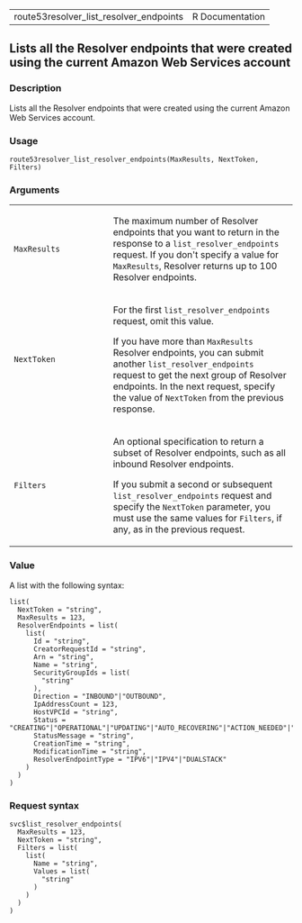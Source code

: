 <table style="width: 100%;">
<tbody>
<tr class="odd">
<td>route53resolver_list_resolver_endpoints</td>
<td style="text-align: right;">R Documentation</td>
</tr>
</tbody>
</table>

## Lists all the Resolver endpoints that were created using the current Amazon Web Services account

### Description

Lists all the Resolver endpoints that were created using the current
Amazon Web Services account.

### Usage

    route53resolver_list_resolver_endpoints(MaxResults, NextToken, Filters)

### Arguments

<table>
<colgroup>
<col style="width: 35%" />
<col style="width: 65%" />
</colgroup>
<tbody>
<tr class="odd">
<td><code
id="route53resolver_list_resolver_endpoints_:_MaxResults">MaxResults</code></td>
<td><p>The maximum number of Resolver endpoints that you want to return
in the response to a <code>list_resolver_endpoints</code> request. If
you don't specify a value for <code>MaxResults</code>, Resolver returns
up to 100 Resolver endpoints.</p></td>
</tr>
<tr class="even">
<td><code
id="route53resolver_list_resolver_endpoints_:_NextToken">NextToken</code></td>
<td><p>For the first <code>list_resolver_endpoints</code> request, omit
this value.</p>
<p>If you have more than <code>MaxResults</code> Resolver endpoints, you
can submit another <code>list_resolver_endpoints</code> request to get
the next group of Resolver endpoints. In the next request, specify the
value of <code>NextToken</code> from the previous response.</p></td>
</tr>
<tr class="odd">
<td><code
id="route53resolver_list_resolver_endpoints_:_Filters">Filters</code></td>
<td><p>An optional specification to return a subset of Resolver
endpoints, such as all inbound Resolver endpoints.</p>
<p>If you submit a second or subsequent
<code>list_resolver_endpoints</code> request and specify the
<code>NextToken</code> parameter, you must use the same values for
<code>Filters</code>, if any, as in the previous request.</p></td>
</tr>
</tbody>
</table>

### Value

A list with the following syntax:

    list(
      NextToken = "string",
      MaxResults = 123,
      ResolverEndpoints = list(
        list(
          Id = "string",
          CreatorRequestId = "string",
          Arn = "string",
          Name = "string",
          SecurityGroupIds = list(
            "string"
          ),
          Direction = "INBOUND"|"OUTBOUND",
          IpAddressCount = 123,
          HostVPCId = "string",
          Status = "CREATING"|"OPERATIONAL"|"UPDATING"|"AUTO_RECOVERING"|"ACTION_NEEDED"|"DELETING",
          StatusMessage = "string",
          CreationTime = "string",
          ModificationTime = "string",
          ResolverEndpointType = "IPV6"|"IPV4"|"DUALSTACK"
        )
      )
    )

### Request syntax

    svc$list_resolver_endpoints(
      MaxResults = 123,
      NextToken = "string",
      Filters = list(
        list(
          Name = "string",
          Values = list(
            "string"
          )
        )
      )
    )

